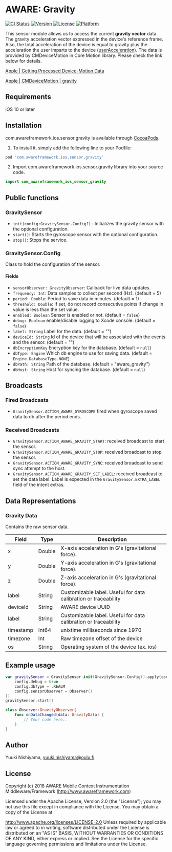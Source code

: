 # AWARE: Gravity

[![CI Status](https://img.shields.io/travis/awareframework/com.awareframework.ios.sensor.gravity.svg?style=flat)](https://travis-ci.org/awareframework/com.awareframework.ios.sensor.gravity)
[![Version](https://img.shields.io/cocoapods/v/com.awareframework.ios.sensor.gravity.svg?style=flat)](https://cocoapods.org/pods/com.awareframework.ios.sensor.gravity)
[![License](https://img.shields.io/cocoapods/l/com.awareframework.ios.sensor.gravity.svg?style=flat)](https://cocoapods.org/pods/com.awareframework.ios.sensor.gravity)
[![Platform](https://img.shields.io/cocoapods/p/com.awareframework.ios.sensor.gravity.svg?style=flat)](https://cocoapods.org/pods/com.awareframework.ios.sensor.gravity)

This sensor module allows us to access the current **gravity vector** data. The gravity acceleration vector expressed in the device's reference frame. Also, the total acceleration of the device is equal to gravity plus the acceleration the user imparts to the device ([userAcceleration](https://developer.apple.com/documentation/coremotion/cmdevicemotion/1616149-useracceleration)). The data is provided by CMDeviceMotion in Core Motion library. Please check the link below for details.

[ Apple | Getting Processed Device-Motion Data ](https://developer.apple.com/documentation/coremotion/getting_processed_device-motion_data)

[ Apple | CMDeviceMotion | gravity ](https://developer.apple.com/documentation/coremotion/cmdevicemotion/1616164-gravity)

## Requirements
iOS 10 or later

## Installation

com.awareframework.ios.sensor.gravity is available through [CocoaPods](https://cocoapods.org). 

1. To install it, simply add the following line to your Podfile:
```ruby
pod 'com.awareframework.ios.sensor.gravity'
```
2. Import com.awareframework.ios.sensor.gravity library into your source code.
```swift
import com_awareframework_ios_sensor_gravity
```
## Public functions

### GravitySensor

+ `init(config:GravitySensor.Config?)` : Initializes the gravity sensor with the optional configuration.
+ `start()`: Starts the gyroscope sensor with the optional configuration.
+ `stop()`: Stops the service.

### GravitySensor.Config

Class to hold the configuration of the sensor.

#### Fields
+ `sensorObserver: GravityObserver`: Callback for live data updates.
+ `frequency: Int`: Data samples to collect per second (Hz). (default = 5)
+ `period: Double`: Period to save data in minutes. (default = 1)
+ `threshold: Double`: If set, do not record consecutive points if change in value is less than the set value.
+ `enabled: Boolean` Sensor is enabled or not. (default = `false`)
+ `debug: Boolean` enable/disable logging to Xcode console. (default = `false`)
+ `label: String` Label for the data. (default = "")
+ `deviceId: String` Id of the device that will be associated with the events and the sensor. (default = "")
+ `dbEncryptionKey` Encryption key for the database. (default = `null`)
+ `dbType: Engine` Which db engine to use for saving data. (default = `Engine.DatabaseType.NONE`)
+ `dbPath: String` Path of the database. (default = "aware_gravity")
+ `dbHost: String` Host for syncing the database. (default = `null`)

## Broadcasts

### Fired Broadcasts

+ `GravitySensor.ACTION_AWARE_GYROSCOPE` fired when gyroscope saved data to db after the period ends.

### Received Broadcasts

+ `GravitySensor.ACTION_AWARE_GRAVITY_START`: received broadcast to start the sensor.
+ `GravitySensor.ACTION_AWARE_GRAVITY_STOP`: received broadcast to stop the sensor.
+ `GravitySensor.ACTION_AWARE_GRAVITY_SYNC`: received broadcast to send sync attempt to the host.
+ `GravitySensor.ACTION_AWARE_GRAVITY_SET_LABEL`: received broadcast to set the data label. Label is expected in the `GravitySensor.EXTRA_LABEL` field of the intent extras.

## Data Representations

### Gravity Data

Contains the raw sensor data.

| Field     | Type   | Description                                                     |
| --------- | ------ | --------------------------------------------------------------- |
| x         | Double  | X-axis acceleration in G's (gravitational force).    |
| y         | Double  | Y-axis acceleration in G's (gravitational force).     |
| z         | Double  | Z-axis acceleration in G's (gravitational force).      |
| label     | String | Customizable label. Useful for data calibration or traceability |
| deviceId  | String | AWARE device UUID                                               |
| label     | String | Customizable label. Useful for data calibration or traceability |
| timestamp | Int64   | unixtime milliseconds since 1970                                |
| timezone  | Int    | Raw timezone offset of the device                          |
| os        | String | Operating system of the device (ex. ios)                    |


## Example usage
```swift
var gravitySensor = GravitySensor.init(GravitySensor.Config().apply{config in
    config.debug = true
    config.dbType = .REALM
    config.sensorObserver = Observer()
})
gravitySensor.start()
```

```swift
class Observer:GravityObserver{
    func onDataChanged(data: GravityData) {
        // Your code here..
    }
}
```

## Author

Yuuki Nishiyama, yuuki.nishiyama@oulu.fi

## License

Copyright (c) 2018 AWARE Mobile Context Instrumentation Middleware/Framework (http://www.awareframework.com)

Licensed under the Apache License, Version 2.0 (the "License"); you may not use this file except in compliance with the License. You may obtain a copy of the License at

http://www.apache.org/licenses/LICENSE-2.0 Unless required by applicable law or agreed to in writing, software distributed under the License is distributed on an "AS IS" BASIS, WITHOUT WARRANTIES OR CONDITIONS OF ANY KIND, either express or implied. See the License for the specific language governing permissions and limitations under the License.
